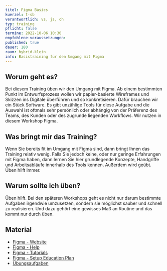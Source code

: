 ```yaml
---
titel: Figma Basics
kuerzel: t-sb
verantwortlich: vs, js, ch
typ: training
pflicht: false
termine: 2022-10-06 10:30
empfohlene-voraussetzungen:
published: true
dauer: 180
raum: hybrid-klein
info: Basistraining für den Umgang mit Figma
---
```


## Worum geht es?

Bei diesem Training üben wir den Umgang mit Figma. Ab einem bestimmten Punkt im Entwurfsprozess wollen wir papier-basierte Wireframes und Skizzen ins Digitale überführen und so konkretisieren. Dafür brauchen wir ein Stück Software. Es gibt unzählige Tools für diese Aufgabe und die Auswahl ist oftmals sehr persönlich oder abhängig von der Präferenz des Teams, des Kunden oder des zugrunde liegenden Workflows. Wir nutzen in diesem Workshop Figma.


## Was bringt mir das Training?

Wenn Sie bereits fit im Umgang mit Figma sind, dann bringt Ihnen das Training relativ wenig. Falls Sie jedoch keine, oder nur geringe Erfahrungen mit Figma haben, dann lernen Sie hier grundlegende Konzepte, Handgriffe und Arbeitsabläufe innerhalb des Tools kennen. Außerdem wird geübt. Üben hilft immer.

## Warum sollte ich üben?

Üben hilft. Bei den späteren Workshops geht es nicht nur darum bestimmte Aufgaben irgendwie umzusetzen, sondern sie möglichst sauber und schnell zu realisieren. Und dazu gehört eine gewisses Maß an Routine und das kommt nur durch üben.


## Material

- [Figma - Website](https://www.figma.com)
- [Figma - Help](https://help.figma.com)
- [Figma - Tutorials](https://www.youtube.com/playlist?list=PLXDU_eVOJTx6zk5MDarIs0asNoZqlRG23)
- [Figma - Setup Education Plan](https://help.figma.com/hc/en-us/articles/360041061214-Verify-your-status-for-a-free-Education-team#Create_your_Education_team)
- [Übungsaufgaben](/mi-bachelor-screendesign/assignments/training-001-figmabasics/)

